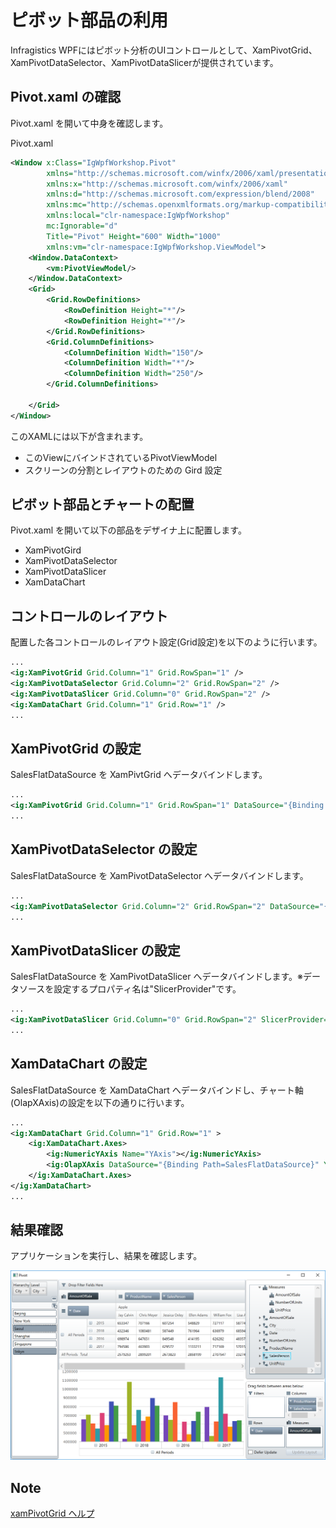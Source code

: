 # ピボット部品の利用

Infragistics WPFにはピボット分析のUIコントロールとして、XamPivotGrid、XamPivotDataSelector、XamPivotDataSlicerが提供されています。

## Pivot.xaml の確認

Pivot.xaml を開いて中身を確認します。

Pivot.xaml

```xml
<Window x:Class="IgWpfWorkshop.Pivot"
        xmlns="http://schemas.microsoft.com/winfx/2006/xaml/presentation"
        xmlns:x="http://schemas.microsoft.com/winfx/2006/xaml"
        xmlns:d="http://schemas.microsoft.com/expression/blend/2008"
        xmlns:mc="http://schemas.openxmlformats.org/markup-compatibility/2006"
        xmlns:local="clr-namespace:IgWpfWorkshop"
        mc:Ignorable="d"
        Title="Pivot" Height="600" Width="1000"
        xmlns:vm="clr-namespace:IgWpfWorkshop.ViewModel">
    <Window.DataContext>
        <vm:PivotViewModel/>
    </Window.DataContext>
    <Grid>
        <Grid.RowDefinitions>
            <RowDefinition Height="*"/>
            <RowDefinition Height="*"/>
        </Grid.RowDefinitions>
        <Grid.ColumnDefinitions>
            <ColumnDefinition Width="150"/>
            <ColumnDefinition Width="*"/>
            <ColumnDefinition Width="250"/>
        </Grid.ColumnDefinitions>
        
    </Grid>
</Window>

```

このXAMLには以下が含まれます。
 - このViewにバインドされているPivotViewModel
 - スクリーンの分割とレイアウトのための Gird 設定

## ピボット部品とチャートの配置

Pivot.xaml を開いて以下の部品をデザイナ上に配置します。
 - XamPivotGird
 - XamPivotDataSelector
 - XamPivotDataSlicer
 - XamDataChart

## コントロールのレイアウト

配置した各コントロールのレイアウト設定(Grid設定)を以下のように行います。
```xml
...
<ig:XamPivotGrid Grid.Column="1" Grid.RowSpan="1" />
<ig:XamPivotDataSelector Grid.Column="2" Grid.RowSpan="2" />
<ig:XamPivotDataSlicer Grid.Column="0" Grid.RowSpan="2" />
<ig:XamDataChart Grid.Column="1" Grid.Row="1" />
...
```

## XamPivotGrid の設定

SalesFlatDataSource を XamPivtGrid へデータバインドします。

```xml
...
<ig:XamPivotGrid Grid.Column="1" Grid.RowSpan="1" DataSource="{Binding Path=SalesFlatDataSource}" />
...
```

## XamPivotDataSelector の設定

SalesFlatDataSource を XamPivotDataSelector へデータバインドします。

```xml
...
<ig:XamPivotDataSelector Grid.Column="2" Grid.RowSpan="2" DataSource="{Binding Path=SalesFlatDataSource}" />
...
```

## XamPivotDataSlicer の設定

SalesFlatDataSource を XamPivotDataSlicer へデータバインドします。※データソースを設定するプロパティ名は"SlicerProvider"です。

```xml
...
<ig:XamPivotDataSlicer Grid.Column="0" Grid.RowSpan="2" SlicerProvider="{Binding Path=SalesFlatDataSource}"/>
...
```

## XamDataChart の設定

SalesFlatDataSource を XamDataChart へデータバインドし、チャート軸(OlapXAxis)の設定を以下の通りに行います。

```xml
...
<ig:XamDataChart Grid.Column="1" Grid.Row="1" >
    <ig:XamDataChart.Axes>
        <ig:NumericYAxis Name="YAxis"></ig:NumericYAxis>
        <ig:OlapXAxis DataSource="{Binding Path=SalesFlatDataSource}" YAxis="{Binding ElementName=YAxis}" OlapAxisSource="Rows"></ig:OlapXAxis>
    </ig:XamDataChart.Axes>
</ig:XamDataChart>
...
```

## 結果確認

アプリケーションを実行し、結果を確認します。

![](../assets/03-02-01.png)

## Note

[xamPivotGrid ヘルプ](https://jp.infragistics.com/help/wpf/xampivotgrid-using-xampivotgrid)
